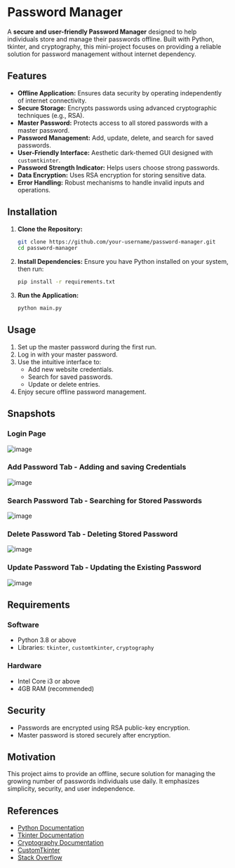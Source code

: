 
# Password Manager

A **secure and user-friendly Password Manager** designed to help individuals store and manage their passwords offline. Built with Python, tkinter, and cryptography, this mini-project focuses on providing a reliable solution for password management without internet dependency.

## Features

- **Offline Application:** Ensures data security by operating independently of internet connectivity.
- **Secure Storage:** Encrypts passwords using advanced cryptographic techniques (e.g., RSA).
- **Master Password:** Protects access to all stored passwords with a master password.
- **Password Management:** Add, update, delete, and search for saved passwords.
- **User-Friendly Interface:** Aesthetic dark-themed GUI designed with `customtkinter`.
- **Password Strength Indicator:** Helps users choose strong passwords.
- **Data Encryption:** Uses RSA encryption for storing sensitive data.
- **Error Handling:** Robust mechanisms to handle invalid inputs and operations.

## Installation

1. **Clone the Repository:**
   ```bash
   git clone https://github.com/your-username/password-manager.git
   cd password-manager
   ```

2. **Install Dependencies:**
   Ensure you have Python installed on your system, then run:
   ```bash
   pip install -r requirements.txt
   ```

3. **Run the Application:**
   ```bash
   python main.py
   ```

## Usage

1. Set up the master password during the first run.
2. Log in with your master password.
3. Use the intuitive interface to:
   - Add new website credentials.
   - Search for saved passwords.
   - Update or delete entries.
4. Enjoy secure offline password management.

## Snapshots

### Login Page
![image](https://github.com/user-attachments/assets/11fe0f1d-3869-4ace-85d5-3b676d14f019)

### Add Password Tab - Adding and saving Credentials
![image](https://github.com/user-attachments/assets/56ef484c-fb40-4c99-98dc-642051e721c7)

### Search Password Tab - Searching for Stored Passwords
![image](https://github.com/user-attachments/assets/cb3fb0ac-b7f6-4073-ac7c-0084458691d6)

### Delete Password Tab - Deleting Stored Password
![image](https://github.com/user-attachments/assets/ff0fc68b-4287-472f-b4b6-a5ba2fd03511)

### Update Password Tab - Updating the Existing Password
![image](https://github.com/user-attachments/assets/237f5837-a131-4ab2-a506-35760ce436e3)

## Requirements

### Software
- Python 3.8 or above
- Libraries: `tkinter`, `customtkinter`, `cryptography`

### Hardware
- Intel Core i3 or above
- 4GB RAM (recommended)

## Security

- Passwords are encrypted using RSA public-key encryption.
- Master password is stored securely after encryption.

## Motivation

This project aims to provide an offline, secure solution for managing the growing number of passwords individuals use daily. It emphasizes simplicity, security, and user independence.

## References

- [Python Documentation](https://docs.python.org/3/)
- [Tkinter Documentation](https://docs.python.org/3/library/tkinter.html)
- [Cryptography Documentation](https://cryptography.io/en/latest/)
- [CustomTkinter](https://pypi.org/project/customtkinter/)
- [Stack Overflow](https://stackoverflow.com/)


